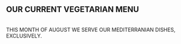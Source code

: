 ## OUR CURRENT VEGETARIAN MENU

<br>
THIS MONTH OF AUGUST WE SERVE OUR MEDITERRANIAN DISHES, EXCLUSIVELY.
